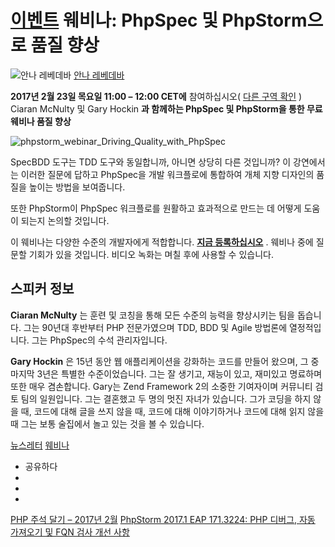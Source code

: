 [이벤트](/phpstorm/category/events/) 웨비나: PhpSpec 및 PhpStorm으로 품질 향상 
=================================

![안나 레베데바](https://blog.jetbrains.com/wp-content/uploads/2022/03/profile.png) [안나 레베데바](https://blog.jetbrains.com/author/annalebedeva) 



 **2017년 2월 23일 목요일 11:00 – 12:00 CET에** 참여하십시오( [다른 구역 확인](http://www.worldtimebuddy.com/?qm=1&lid=12,8,5,14&h=12&date=2017-2-23&sln=11-12) )   Ciaran McNulty 및 Gary Hockin **과 함께하는 PhpSpec 및 PhpStorm을 통한 무료 웨비나 품질 향상**

![phpstorm_webinar_Driving_Quality_with_PhpSpec](https://blog.jetbrains.com/wp-content/uploads/2017/02/phpstorm-phpstorm_webinar_Driving_Quality_with_PhpSpec-.png)

 SpecBDD 도구는 TDD 도구와 동일합니까, 아니면 상당히 다른 것입니까? 이 강연에서는 이러한 질문에 답하고 PhpSpec을 개발 워크플로에 통합하여 개체 지향 디자인의 품질을 높이는 방법을 보여줍니다.

 또한 PhpStorm이 PhpSpec 워크플로를 원활하고 효과적으로 만드는 데 어떻게 도움이 되는지 논의할 것입니다.

 이 웨비나는 다양한 수준의 개발자에게 적합합니다. **[지금 등록하십시오](https://info.jetbrains.com/PhpStorm-Webinar-February.html)** . 웨비나 중에 질문할 기회가 있을 것입니다. 비디오 녹화는 며칠 후에 사용할 수 있습니다.

 스피커 정보
-------

 **Ciaran McNulty** 는 훈련 및 코칭을 통해 모든 수준의 능력을 향상시키는 팀을 돕습니다. 그는 90년대 후반부터 PHP 전문가였으며 TDD, BDD 및 Agile 방법론에 열정적입니다. 그는 PhpSpec의 수석 관리자입니다.

 **Gary Hockin** 은 15년 동안 웹 애플리케이션을 강화하는 코드를 만들어 왔으며, 그 중 마지막 3년은 특별한 수준이었습니다. 그는 잘 생기고, 재능이 있고, 재미있고 명료하며 또한 매우 겸손합니다. Gary는 Zend Framework 2의 소중한 기여자이며 커뮤니티 검토 팀의 일원입니다. 그는 결혼했고 두 명의 멋진 자녀가 있습니다. 그가 코딩을 하지 않을 때, 코드에 대해 글을 쓰지 않을 때, 코드에 대해 이야기하거나 코드에 대해 읽지 않을 때 그는 보통 술집에서 놀고 있는 것을 볼 수 있습니다.

 [뉴스레터](/phpstorm/tag/newsletter/) [웨비나](/phpstorm/tag/webinars/)

- 공유하다
- [](https://www.facebook.com/sharer.php?u=https%3A%2F%2Fblog.jetbrains.com%2Fphpstorm%2F2017%2F02%2Fwebinar-driving-quality-with-phpspec-and-phpstorm%2F)
- [](https://twitter.com/intent/tweet?source=https%3A%2F%2Fblog.jetbrains.com%2Fphpstorm%2F2017%2F02%2Fwebinar-driving-quality-with-phpspec-and-phpstorm%2F&text=https%3A%2F%2Fblog.jetbrains.com%2Fphpstorm%2F2017%2F02%2Fwebinar-driving-quality-with-phpspec-and-phpstorm%2F&via=phpstorm)
- [](http://www.linkedin.com/shareArticle?mini=true&url=https%3A%2F%2Fblog.jetbrains.com%2Fphpstorm%2F2017%2F02%2Fwebinar-driving-quality-with-phpspec-and-phpstorm%2F)



 [PHP 주석 달기 – 2017년 2월](https://blog.jetbrains.com/phpstorm/2017/02/php-annotated-monthly-february-2017/) [PhpStorm 2017.1 EAP 171.3224: PHP 디버그, 자동 가져오기 및 FQN 검사 개선 사항](https://blog.jetbrains.com/phpstorm/2017/02/phpstorm-2017-1-eap-171-3224/)